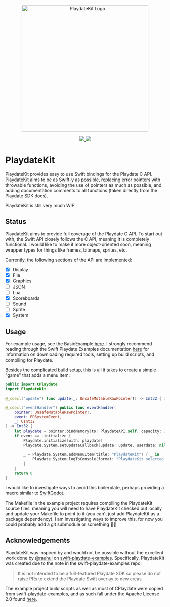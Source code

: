 <p align="center">
    <img src="https://github.com/finnvoor/PlaydateKit/assets/8284016/cc62d7bd-87bc-4f8e-9b0f-18998df28832" width="400" max-width="90%" alt="PlaydateKit Logo" />
</p>

<p align="center">
    <a href="https://www.swift.org/">
        <img src="https://img.shields.io/badge/Swift-5.9-f05237.svg" />
    </a>
    <a href="https://sdk.play.date">
        <img src="https://img.shields.io/badge/Playdate_SDK-2.4.1-ffc500.svg" />
    </a>
</p>

# PlaydateKit

PlaydateKit provides easy to use Swift bindings for the Playdate C API. PlaydateKit aims to be as Swift-y as possible, replacing error pointers with throwable functions, avoiding the use of pointers as much as possible, and adding documentation comments to all functions (taken directly from the Playdate SDK docs).

PlaydateKit is still very much WIP. 

## Status

PlaydateKit aims to provide full coverage of the Playdate C API. To start out with, the Swift API closely follows the C API, meaning it is completely functional. I would like to make it more object-oriented soon, meaning wrapper types for things like frames, bitmaps, sprites, etc. 

Currently, the following sections of the API are implemented:

- [x] Display
- [x] File
- [x] Graphics
- [ ] JSON
- [ ] Lua
- [x] Scoreboards
- [ ] Sound
- [ ] Sprite
- [x] System

## Usage

For example usage, see the BasicExample [here](https://github.com/finnvoor/PlaydateKit/tree/main/Examples). I strongly recommend reading through the Swift Playdate Examples documentation [here](https://apple.github.io/swift-playdate-examples/documentation/playdate/) for information on downloading required tools, setting up build scripts, and compiling for Playdate.

Besides the complicated build setup, this is all it takes to create a simple "game" that adds a menu item:

```swift
public import CPlaydate
import PlaydateKit

@_cdecl("update") func update(_: UnsafeMutableRawPointer!) -> Int32 { 1 }

@_cdecl("eventHandler") public func eventHandler(
    pointer: UnsafeMutableRawPointer!,
    event: PDSystemEvent,
    _: UInt32
) -> Int32 {
    let playdate = pointer.bindMemory(to: PlaydateAPI.self, capacity: 1)
    if event == .initialize {
        Playdate.initialize(with: playdate)
        Playdate.System.setUpdateCallback(update: update, userdata: nil)

        _ = Playdate.System.addMenuItem(title: "PlaydateKit") { _ in
            Playdate.System.logToConsole(format: "PlaydateKit selected!")
        }
    }
    return 0
}
```

I would like to investigate ways to avoid this boilerplate, perhaps providing a macro similar to [SwiftGodot](https://github.com/migueldeicaza/SwiftGodot).

The Makefile in the example project requires compiling the PlaydateKit source files, meaning you will need to have PlaydateKit checked out locally and update your Makefile to point to it (you can't just add PlaydateKit as a package dependency). I am investigating ways to improve this, for now you could probably add a git submodule or something 🤷‍♂️

## Acknowledgements

PlaydateKit was inspired by and would not be possible without the excellent work done by [@rauhul](https://github.com/rauhul) on [swift-playdate-examples](https://github.com/apple/swift-playdate-examples). Specifically, PlaydateKit was created due to the note in the swift-playdate-examples repo: 
> It is not intended to be a full-featured Playdate SDK so please do not raise PRs to extend the Playdate Swift overlay to new areas.

The example project build scripts as well as most of CPlaydate were copied from swift-playdate-examples, and as such fall under the Apache License 2.0 found [here](https://github.com/apple/swift-playdate-examples/blob/main/LICENSE.txt).
